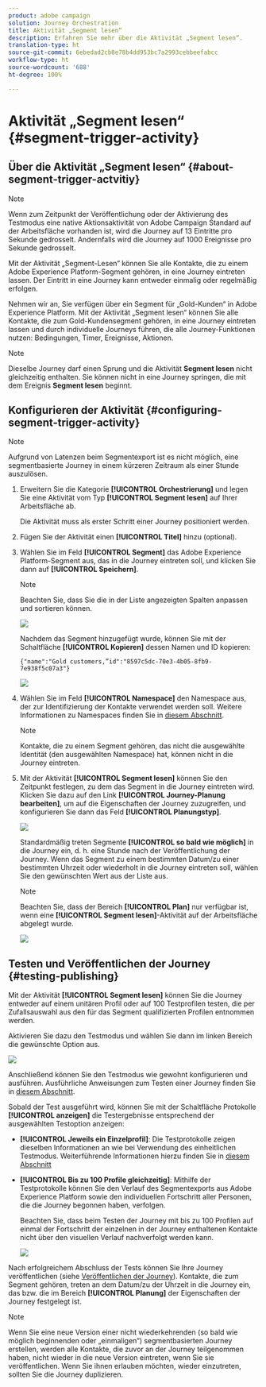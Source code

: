 ```yaml
---
product: adobe campaign
solution: Journey Orchestration
title: Aktivität „Segment lesen“
description: Erfahren Sie mehr über die Aktivität „Segment lesen“.
translation-type: ht
source-git-commit: 6ebedad2cb8e78b4dd953bc7a2993cebbeefabcc
workflow-type: ht
source-wordcount: '688'
ht-degree: 100%

---
```



# Aktivität „Segment lesen“ {#segment-trigger-activity}

## Über die Aktivität „Segment lesen“ {#about-segment-trigger-actvitiy}

>[!NOTE]
>
>Wenn zum Zeitpunkt der Veröffentlichung oder der Aktivierung des Testmodus eine native Aktionsaktivität von Adobe Campaign Standard auf der Arbeitsfläche vorhanden ist, wird die Journey auf 13 Eintritte pro Sekunde gedrosselt. Andernfalls wird die Journey auf 1000 Ereignisse pro Sekunde gedrosselt.

Mit der Aktivität „Segment-Lesen“ können Sie alle Kontakte, die zu einem Adobe Experience Platform-Segment gehören, in eine Journey eintreten lassen. Der Eintritt in eine Journey kann entweder einmalig oder regelmäßig erfolgen.

Nehmen wir an, Sie verfügen über ein Segment für „Gold-Kunden“ in Adobe Experience Platform. Mit der Aktivität „Segment lesen“ können Sie alle Kontakte, die zum Gold-Kundensegment gehören, in eine Journey eintreten lassen und durch individuelle Journeys führen, die alle Journey-Funktionen nutzen: Bedingungen, Timer, Ereignisse, Aktionen.

>[!NOTE]
>
>Dieselbe Journey darf einen Sprung und die Aktivität **Segment lesen** nicht gleichzeitig enthalten. Sie können nicht in eine Journey springen, die mit dem Ereignis **Segment lesen** beginnt.

## Konfigurieren der Aktivität {#configuring-segment-trigger-activity}

>[!NOTE]
>
>Aufgrund von Latenzen beim Segmentexport ist es nicht möglich, eine segmentbasierte Journey in einem kürzeren Zeitraum als einer Stunde auszulösen.

1. Erweitern Sie die Kategorie **[!UICONTROL Orchestrierung]** und legen Sie eine Aktivität vom Typ **[!UICONTROL Segment lesen]** auf Ihrer Arbeitsfläche ab.

   Die Aktivität muss als erster Schritt einer Journey positioniert werden.

1. Fügen Sie der Aktivität einen **[!UICONTROL Titel]** hinzu (optional).

1. Wählen Sie im Feld **[!UICONTROL Segment]** das Adobe Experience Platform-Segment aus, das in die Journey eintreten soll, und klicken Sie dann auf **[!UICONTROL Speichern]**.

   >[!NOTE]
   >
   >Beachten Sie, dass Sie die in der Liste angezeigten Spalten anpassen und sortieren können.

   ![](../assets/segment-trigger-segment-selection.png)

   Nachdem das Segment hinzugefügt wurde, können Sie mit der Schaltfläche **[!UICONTROL Kopieren]** dessen Namen und ID kopieren:

   `{"name":"Gold customers,”id":"8597c5dc-70e3-4b05-8fb9-7e938f5c07a3"}`

   ![](../assets/segment-trigger-copy.png)

1. Wählen Sie im Feld **[!UICONTROL Namespace]** den Namespace aus, der zur Identifizierung der Kontakte verwendet werden soll. Weitere Informationen zu Namespaces finden Sie in [diesem Abschnitt](../event/selecting-the-namespace.md).

   >[!NOTE]
   >
   >Kontakte, die zu einem Segment gehören, das nicht die ausgewählte Identität (den ausgewählten Namespace) hat, können nicht in die Journey eintreten.

1. Mit der Aktivität **[!UICONTROL Segment lesen]** können Sie den Zeitpunkt festlegen, zu dem das Segment in die Journey eintreten wird. Klicken Sie dazu auf den Link **[!UICONTROL Journey-Planung bearbeiten]**, um auf die Eigenschaften der Journey zuzugreifen, und konfigurieren Sie dann das Feld **[!UICONTROL Planungstyp]**.

   ![](../assets/segment-trigger-schedule.png)

   Standardmäßig treten Segmente **[!UICONTROL so bald wie möglich]** in die Journey ein, d. h. eine Stunde nach der Veröffentlichung der Journey. Wenn das Segment zu einem bestimmten Datum/zu einer bestimmten Uhrzeit oder wiederholt in die Journey eintreten soll, wählen Sie den gewünschten Wert aus der Liste aus.

   >[!NOTE]
   >
   >Beachten Sie, dass der Bereich **[!UICONTROL Plan]** nur verfügbar ist, wenn eine **[!UICONTROL Segment lesen]**-Aktivität auf der Arbeitsfläche abgelegt wurde.

   ![](../assets/segment-trigger-properties.png)

## Testen und Veröffentlichen der Journey {#testing-publishing}

Mit der Aktivität **[!UICONTROL Segment lesen]** können Sie die Journey entweder auf einem unitären Profil oder auf 100 Testprofilen testen, die per Zufallsauswahl aus den für das Segment qualifizierten Profilen entnommen werden.

Aktivieren Sie dazu den Testmodus und wählen Sie dann im linken Bereich die gewünschte Option aus.

![](../assets/segment-trigger-test-modes.png)

Anschließend können Sie den Testmodus wie gewohnt konfigurieren und ausführen. Ausführliche Anweisungen zum Testen einer Journey finden Sie in [diesem Abschnitt](../building-journeys/testing-the-journey.md).

Sobald der Test ausgeführt wird, können Sie mit der Schaltfläche Protokolle **[!UICONTROL anzeigen]** die Testergebnisse entsprechend der ausgewählten Testoption anzeigen:

* **[!UICONTROL Jeweils ein Einzelprofil]**: Die Testprotokolle zeigen dieselben Informationen an wie bei Verwendung des einheitlichen Testmodus. Weiterführende Informationen hierzu finden Sie in [diesem Abschnitt](../building-journeys/testing-the-journey.md#viewing_logs)

* **[!UICONTROL Bis zu 100 Profile gleichzeitig]**: Mithilfe der Testprotokolle können Sie den Verlauf des Segmentexports aus Adobe Experience Platform sowie den individuellen Fortschritt aller Personen, die die Journey begonnen haben, verfolgen.

   Beachten Sie, dass beim Testen der Journey mit bis zu 100 Profilen auf einmal der Fortschritt der einzelnen in der Journey enthaltenen Kontakte nicht über den visuellen Verlauf nachverfolgt werden kann.

   ![](../assets/read-segment-log.png)

Nach erfolgreichem Abschluss der Tests können Sie Ihre Journey veröffentlichen (siehe [Veröffentlichen der Journey](../building-journeys/publishing-the-journey.md)). Kontakte, die zum Segment gehören, treten an dem Datum/zu der Uhrzeit in die Journey ein, das bzw. die im Bereich **[!UICONTROL Planung]** der Eigenschaften der Journey festgelegt ist.

>[!NOTE]
>
>Wenn Sie eine neue Version einer nicht wiederkehrenden (so bald wie möglich beginnenden oder „einmaligen“) segmentbasierten Journey erstellen, werden alle Kontakte, die zuvor an der Journey teilgenommen haben, nicht wieder in die neue Version eintreten, wenn Sie sie veröffentlichen. Wenn Sie ihnen erlauben möchten, wieder einzutreten, sollten Sie die Journey duplizieren.
